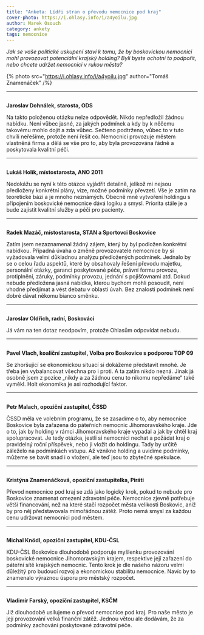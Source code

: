 ```yaml
---
title: "Anketa: Lídři stran o převodu nemocnice pod kraj"
cover-photo: https://i.ohlasy.info/i/a4yoilu.jpg
author: Marek Osouch
category: ankety
tags: nemocnice
---
```


*Jak se vaše politické uskupení staví k tomu, že by boskovickou nemocnici mohl provozovat potenciální krajský holding? Byli byste ochotní to podpořit, nebo chcete udržet nemocnici v rukou města?*

{% photo src="https://i.ohlasy.info/i/a4yoilu.jpg" author="Tomáš Znamenáček" /%}

---

<img class="profile-picture" src="https://i.ohlasy.info/i/59e44a8b.jpg" alt="">

**Jaroslav Dohnálek, starosta, ODS**

Na takto položenou otázku nelze odpovědět. Nikdo nepředložil žádnou nabídku. Není vůbec jasné, za jakých podmínek a kdy by k něčemu takovému mohlo dojít a zda vůbec. Sečteno podtrženo, vůbec to v tuto chvíli neřešíme, protože není řešit co. Nemocnici provozuje městem vlastněná firma a dělá se vše pro to, aby byla provozována řádně a poskytovala kvalitní péči.

---

<img class="profile-picture" src="https://i.ohlasy.info/i/70b29473.jpg" alt="">

**Lukáš Holík, místostarosta, ANO 2011**

Nedokážu se nyní k této otázce vyjádřit detailně, jelikož mi nejsou předloženy konkrétní plány, vize, možné podmínky převzetí. Vše je zatím na teoretické bázi a je mnoho neznámých. Obecně mně vytvoření holdingu s připojením boskovické nemocnice dává logiku a smysl. Priorita stále je a bude zajistit kvalitní služby a péči pro pacienty.

---

<img class="profile-picture" src="https://i.ohlasy.info/i/ayamxfp.jpg" alt="">

**Radek Mazáč, místostarosta, STAN a Sportovci Boskovice**

Zatím jsem nezaznamenal žádný zájem, který by byl podložen konkrétní nabídkou. Případná úvaha o změně provozovatele nemocnice by si vyžadovala velmi důkladnou analýzu předložených podmínek. Jednalo by se o celou řadu aspektů, které by obsahovaly řešení převodu majetku, personální otázky, garanci poskytované péče, právní formu provozu, protiplnění, záruky, podmínky provozu, jednání s pojišťovnami atd. Dokud nebude předložena jasná nabídka, kterou bychom mohli posoudit, není vhodné předjímat a vést debatu v oblasti úvah. Bez znalosti podmínek není dobré dávat někomu bianco směnku.

---

<img class="profile-picture" src="https://i.ohlasy.info/i/5b2425ae.jpeg" alt="">

**Jaroslav Oldřich, radní, Boskováci**

Já vám na ten dotaz neodpovím, protože Ohlasům odpovídat nebudu.

---

<img class="profile-picture" src="https://i.ohlasy.info/i/v8n6mm3.jpg" alt="">

**Pavel Vlach, koaliční zastupitel, Volba pro Boskovice s podporou TOP 09**

Se zhoršující se ekonomickou situací si dokážeme představit mnohé. Je třeba jen vybalancovat všechna pro i proti. A ta zatím nikdo nezná. Jinak já osobně jsem z pozice „nikdy a za žádnou cenu to nikomu nepředáme“ také vyměkl. Holt ekonomika je asi rozhodující faktor.

---

<img class="profile-picture" src="https://i.ohlasy.info/i/kcshgha.jpg" alt="">

**Petr Malach, opoziční zastupitel, ČSSD**

ČSSD měla ve volebním programu, že se zasadíme o to, aby nemocnice Boskovice byla zařazena do páteřních nemocnic Jihomoravského kraje. Jde o to, jak by holding v rámci Jihomoravského kraje vypadal a jak by chtěl kraj spolupracovat. Je tedy otázka, jestli si nemocnici nechat a požádat kraj o pravidelný roční příspěvek, nebo ji vložit do holdingu. Tady by určitě záleželo na podmínkách vstupu. Až vznikne holding a uvidíme podmínky, můžeme se bavit snad i o vložení, ale teď jsou to zbytečné spekulace.

---

<img class="profile-picture" src="https://i.ohlasy.info/i/95fd0829.jpg" alt="">

**Kristýna Znamenáčková, opoziční zastupitelka, Piráti**

Převod nemocnice pod kraj se zdá jako logický krok, pokud to nebude pro Boskovice znamenat omezení zdravotní péče. Nemocnice zjevně potřebuje větší financování, než na které stačí rozpočet města velikosti Boskovic, aniž by pro něj představovala mimořádnou zátěž. Proto nemá smysl za každou cenu udržovat nemocnici pod městem. 

---

<img class="profile-picture" src="https://i.ohlasy.info/i/m80lmlh.jpg" alt="">

**Michal Knödl, opoziční zastupitel, KDU-ČSL**

KDU-ČSL Boskovice dlouhodobě podporuje myšlenku provozování boskovické nemocnice Jihomoravským krajem, respektive její zařazení do páteřní sítě krajských nemocnic. Tento krok je dle našeho názoru velmi důležitý pro budoucí rozvoj a ekonomickou stabilitu nemocnice. Navíc by to znamenalo výraznou úsporu pro městský rozpočet.

---

<img class="profile-picture" src="https://i.ohlasy.info/i/5hzfu14.jpg" alt="">

**Vladimír Farský, opoziční zastupitel, KSČM**

Již dlouhodobě usilujeme o převod nemocnice pod kraj. Pro naše město je její provozování velká finanční zátěž. Jednou větou ale dodávám, že za podmínky zachování poskytované zdravotní péče.
